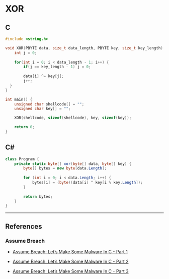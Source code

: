 # XOR

## C

```c
#include <string.h>

void XOR(PBYTE data, size_t data_length, PBYTE key, size_t key_length) {
	int j = 0;
	
	for(int i = 0; i < data_length - 1; i++) {
		if(j == key_length - 1) j = 0;
		
		data[i] ^= key[j];
		j++;
  }
}

int main() {
	unsigned char shellcode[] = "";
	unsigned char key[] = "";

	XOR(shellcode, sizeof(shellcode), key, sizeof(key));

	return 0;
}
```

## C\#

```cs
class Program {
	private static byte[] xor(byte[] data, byte[] key) {
		byte[] bytes = new byte[data.Length];
		
		for (int i = 0; i < data.Length; i++) {
			bytes[i] = (byte)(data[i] ^ key[i % key.Length]);
		}
		
		return bytes;
	}
}
```

---
## References

### Assume Breach

- [Assume Breach: Let’s Make Some Malware In C - Part 1](https://assume-breach.medium.com/home-grown-red-team-lets-make-some-malware-in-c-part-1-dc48fb360658)

- [Assume Breach: Let’s Make Some Malware In C - Part 2](https://assume-breach.medium.com/home-grown-red-team-lets-make-some-malware-in-c-part-2-27a9a6def9b0)

- [Assume Breach: Let’s Make Some Malware In C - Part 3](https://assume-breach.medium.com/home-grown-red-team-lets-make-some-malware-in-c-part-3-223b7e81133e)